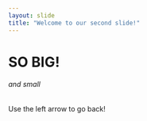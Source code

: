 ```yaml
---
layout: slide
title: "Welcome to our second slide!"
---
```

# SO BIG!
###### and small

Use the left arrow to go back!